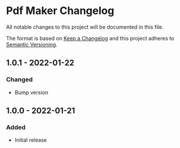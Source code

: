 # Pdf Maker Changelog

All notable changes to this project will be documented in this file.

The format is based on [Keep a Changelog](http://keepachangelog.com/) and this project adheres to [Semantic Versioning](http://semver.org/).

## 1.0.1 - 2022-01-22
### Changed
- Bump version

## 1.0.0 - 2022-01-21
### Added
- Initial release
